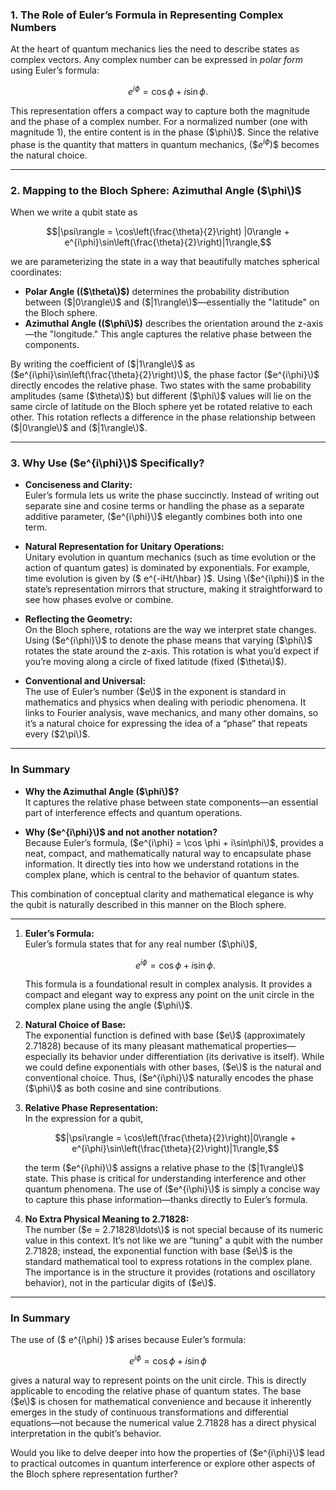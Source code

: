 ### 1. The Role of Euler’s Formula in Representing Complex Numbers

At the heart of quantum mechanics lies the need to describe states as complex vectors. Any complex number can be expressed in *polar form* using Euler’s formula:

```math
e^{i\phi} = \cos \phi + i \sin\phi.
```

This representation offers a compact way to capture both the magnitude and the phase of a complex number. For a normalized number (one with magnitude 1), the entire content is in the phase \($\phi\)$. Since the relative phase is the quantity that matters in quantum mechanics, \($$e^{i\phi}$\)$ becomes the natural choice.

---

### 2. Mapping to the Bloch Sphere: Azimuthal Angle \($\phi\)$

When we write a qubit state as

```math
|\psi\rangle = \cos\left(\frac{\theta}{2}\right) |0\rangle + e^{i\phi}\sin\left(\frac{\theta}{2}\right)|1\rangle,
```

we are parameterizing the state in a way that beautifully matches spherical coordinates:

- **Polar Angle (\($\theta\)$)** determines the probability distribution between \($|0\rangle\)$ and \($|1\rangle\)$—essentially the "latitude" on the Bloch sphere.
- **Azimuthal Angle (\($\phi\)$)** describes the orientation around the z-axis—the "longitude." This angle captures the relative phase between the components.

By writing the coefficient of \($|1\rangle\)$ as \($e^{i\phi}\sin\left(\frac{\theta}{2}\right)\)$, the phase factor \($e^{i\phi}\)$ directly encodes the relative phase. Two states with the same probability amplitudes (same \($\theta\)$) but different \($\phi\)$ values will lie on the same circle of latitude on the Bloch sphere yet be rotated relative to each other. This rotation reflects a difference in the phase relationship between \($|0\rangle\)$ and \($|1\rangle\)$.

---

### 3. Why Use \($e^{i\phi}\)$ Specifically?

- **Conciseness and Clarity:**  
  Euler’s formula lets us write the phase succinctly. Instead of writing out separate sine and cosine terms or handling the phase as a separate additive parameter, \($e^{i\phi}\)$ elegantly combines both into one term.
  
- **Natural Representation for Unitary Operations:**  
  Unitary evolution in quantum mechanics (such as time evolution or the action of quantum gates) is dominated by exponentials. For example, time evolution is given by \($ e^{-iHt/\hbar} \)$. Using \($e^{i\phi}\)$ in the state’s representation mirrors that structure, making it straightforward to see how phases evolve or combine.
  
- **Reflecting the Geometry:**  
  On the Bloch sphere, rotations are the way we interpret state changes. Using \($e^{i\phi}\)$ to denote the phase means that varying \($\phi\)$ rotates the state around the z-axis. This rotation is what you’d expect if you’re moving along a circle of fixed latitude (fixed \($\theta\)$).

- **Conventional and Universal:**  
  The use of Euler’s number \($e\)$ in the exponent is standard in mathematics and physics when dealing with periodic phenomena. It links to Fourier analysis, wave mechanics, and many other domains, so it’s a natural choice for expressing the idea of a “phase” that repeats every \($2\pi\)$.

---

### In Summary

- **Why the Azimuthal Angle \($\phi\)$?**  
  It captures the relative phase between state components—an essential part of interference effects and quantum operations.
  
- **Why \($e^{i\phi}\)$ and not another notation?**  
  Because Euler’s formula, \($e^{i\phi} = \cos \phi + i\sin\phi\)$, provides a neat, compact, and mathematically natural way to encapsulate phase information. It directly ties into how we understand rotations in the complex plane, which is central to the behavior of quantum states.

This combination of conceptual clarity and mathematical elegance is why the qubit is naturally described in this manner on the Bloch sphere.

---

1. **Euler’s Formula:**  
   Euler’s formula states that for any real number \($\phi\)$,  

   ```math
   e^{i\phi} = \cos \phi + i \sin\phi.
   ```

   This formula is a foundational result in complex analysis. It provides a compact and elegant way to express any point on the unit circle in the complex plane using the angle \($\phi\)$.

2. **Natural Choice of Base:**  
   The exponential function is defined with base \($e\)$ (approximately 2.71828) because of its many pleasant mathematical properties—especially its behavior under differentiation (its derivative is itself). While we could define exponentials with other bases, \($e\)$ is the natural and conventional choice. Thus, \($e^{i\phi}\)$ naturally encodes the phase \($\phi\)$ as both cosine and sine contributions.

3. **Relative Phase Representation:**  
   In the expression for a qubit,

   ```math
   |\psi\rangle = \cos\left(\frac{\theta}{2}\right)|0\rangle + e^{i\phi}\sin\left(\frac{\theta}{2}\right)|1\rangle,
   ```

   the term \($e^{i\phi}\)$ assigns a relative phase to the \($|1\rangle\)$ state. This phase is critical for understanding interference and other quantum phenomena. The use of \($e^{i\phi}\)$ is simply a concise way to capture this phase information—thanks directly to Euler’s formula.

4. **No Extra Physical Meaning to 2.71828:**  
   The number \($e = 2.71828\ldots\)$ is not special because of its numeric value in this context. It’s not like we are “tuning” a qubit with the number 2.71828; instead, the exponential function with base \($e\)$ is the standard mathematical tool to express rotations in the complex plane. The importance is in the structure it provides (rotations and oscillatory behavior), not in the particular digits of \($e\)$.

---

### In Summary

The use of \($ e^{i\phi} \)$ arises because Euler’s formula:

```math
e^{i\phi} = \cos\phi + i\sin\phi
```

gives a natural way to represent points on the unit circle. This is directly applicable to encoding the relative phase of quantum states. The base \($e\)$ is chosen for mathematical convenience and because it inherently emerges in the study of continuous transformations and differential equations—not because the numerical value 2.71828 has a direct physical interpretation in the qubit’s behavior.

Would you like to delve deeper into how the properties of \($e^{i\phi}\)$ lead to practical outcomes in quantum interference or explore other aspects of the Bloch sphere representation further?
